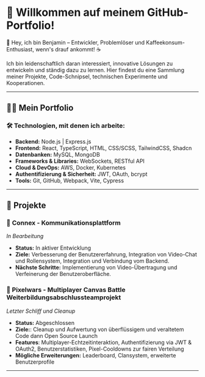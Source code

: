 
<!--
## Hi there 👋
**JinnNexus/JinnNexus** is a ✨ _special_ ✨ repository because its `README.md` (this file) appears on your GitHub profile.

Here are some ideas to get you started:

- 🔭 I’m currently working on ...
- 🌱 I’m currently learning ...
- 👯 I’m looking to collaborate on ...
- 🤔 I’m looking for help with ...
- 💬 Ask me about ...
- 📫 How to reach me: ...
- 😄 Pronouns: ...
- ⚡ Fun fact: ...

## 📈 **Warum mein GitHub besuchen?**

Hier findest du:
- **Code-Schnipsel**: Praktische Codebeispiele, die dir bei der Lösung häufiger Programmierprobleme helfen könnten.
- **Projekte**: Funktionsreiche Anwendungen, die zeigen, wie ich verschiedene Technologien kombiniere, um skalierbare und benutzerfreundliche Lösungen zu schaffen.
- **Experimente**: Innovative Ideen, die ich ausprobieren möchte, um neue Technologien und Ansätze zu verstehen.

---

### 📬 **Lass uns connecten!**  
Ich freue mich immer, von anderen Entwicklern zu lernen und neue Ideen auszutauschen. Du kannst mich über [LinkedIn](#) oder [Twitter](#) erreichen!
-->
# 🚀 **Willkommen auf meinem GitHub-Portfolio!**

👋 Hey, ich bin Benjamin – Entwickler, Problemlöser und Kaffeekonsum-Enthusiast, wenn's drauf ankommt! ☕️

Ich bin leidenschaftlich daran interessiert, innovative Lösungen zu entwickeln und ständig dazu zu lernen. Hier findest du eine Sammlung meiner Projekte, Code-Schnipsel, technischen Experimente und Kooperationen.

---

## 👨‍💻 **Mein Portfolio**

### 🛠 **Technologien, mit denen ich arbeite:**
- **Backend:** Node.js | Express.js
- **Frontend:** React, TypeScript, HTML, CSS/SCSS, TailwindCSS, Shadcn
- **Datenbanken:** MySQL, MongoDB
- **Frameworks & Libraries:** WebSockets, RESTful API
- **Cloud & DevOps:** AWS, Docker, Kubernetes
- **Authentifizierung & Sicherheit:** JWT, OAuth, bcrypt
- **Tools:** Git, GitHub, Webpack, Vite, Cypress

---

## 📂 **Projekte**

### 🚀 **Connex - Kommunikationsplattform** 

*In Bearbeitung*

-  **Status:** In aktiver Entwicklung
-  **Ziele:** Verbesserung der Benutzererfahrung, Integration von Video-Chat und Rollensystem, Integration und Verbindung vom Backend.
-  **Nächste Schritte:** Implementierung von Video-Übertragung und Verfeinerung der Benutzeroberfläche.


### 🚀 Pixelwars - Multiplayer Canvas Battle Weiterbildungsabschlussteamprojekt

*Letzter Schliff und Cleanup*

- **Status:** Abgeschlossen
- **Ziele:**: Cleanup und Aufwertung von überflüssigem und veraltetem Code dann Open Source Launch
- **Features**: Multiplayer-Echtzeitinteraktion, Authentifizierung via JWT & OAuth2, Benutzerstatistiken, Pixel-Cooldowns zur fairen Verteilung
- **Mögliche Erweiterungen:** Leaderboard, Clansystem, erweiterte Benutzerprofile

---
